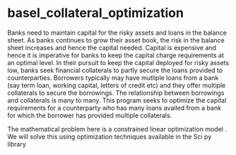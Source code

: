 # basel_collateral_optimization


Banks need to maintain capital for the risky assets and loans in the balance sheet. As banks continues to grow their asset book, the risk in the balance sheet increases and hence the capital needed. Capital is expensive and hence it is imperative for banks to keep the capital charge requirements at an optimal level. In their pursuit to keep the capital deployed for risky assets low, banks seek financial collaterals to partly secure the loans provided to counterparties. Borrowers typically may have mutliple loans from a bank (say term loan, working capital, letters of credit etc) and they offer multiple collaterals to secure the borrowings. The relationship between borrowings and collaterals is many to many. This program seeks to optimize the capital requirements for a counterparty who has many loans availed from a bank for which the borrower has provided multiple collaterals.

The mathematical problem here is a constrained linear optimization model . We will solve this using optimization techniques available in the Sci py library
